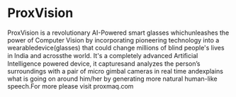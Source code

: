 # ProxVision
ProxVision is a revolutionary AI-Powered smart glasses whichunleashes the power of Computer Vision by incorporating pioneering technology into a wearabledevice(glasses) that could change millions of blind people's lives in India and acrossthe world. It's a completely advanced Artiﬁcial Intelligence powered device, it capturesand analyzes the person’s surroundings with a pair of micro gimbal cameras in real time andexplains what is going on around him/her by generating more natural human-like speech.For more please visit proxmaq.com
